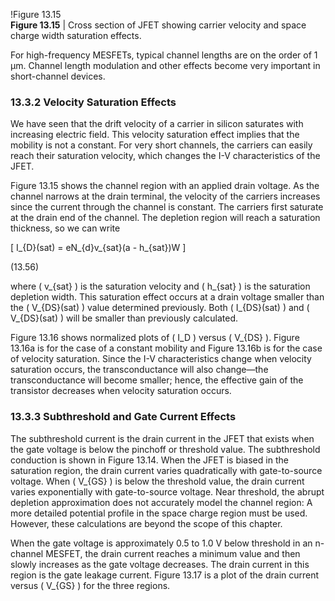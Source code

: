 !Figure 13.15  
**Figure 13.15** | Cross section of JFET showing carrier velocity and space charge width saturation effects.

For high-frequency MESFETs, typical channel lengths are on the order of 1 μm. Channel length modulation and other effects become very important in short-channel devices.

### 13.3.2 Velocity Saturation Effects

We have seen that the drift velocity of a carrier in silicon saturates with increasing electric field. This velocity saturation effect implies that the mobility is not a constant. For very short channels, the carriers can easily reach their saturation velocity, which changes the I-V characteristics of the JFET.

Figure 13.15 shows the channel region with an applied drain voltage. As the channel narrows at the drain terminal, the velocity of the carriers increases since the current through the channel is constant. The carriers first saturate at the drain end of the channel. The depletion region will reach a saturation thickness, so we can write

\[
I_{D}(sat) = eN_{d}v_{sat}(a - h_{sat})W
\]

(13.56)

where \( v_{sat} \) is the saturation velocity and \( h_{sat} \) is the saturation depletion width. This saturation effect occurs at a drain voltage smaller than the \( V_{DS}(sat) \) value determined previously. Both \( I_{DS}(sat) \) and \( V_{DS}(sat) \) will be smaller than previously calculated.

Figure 13.16 shows normalized plots of \( I_D \) versus \( V_{DS} \). Figure 13.16a is for the case of a constant mobility and Figure 13.16b is for the case of velocity saturation. Since the I-V characteristics change when velocity saturation occurs, the transconductance will also change—the transconductance will become smaller; hence, the effective gain of the transistor decreases when velocity saturation occurs.

### 13.3.3 Subthreshold and Gate Current Effects

The subthreshold current is the drain current in the JFET that exists when the gate voltage is below the pinchoff or threshold value. The subthreshold conduction is shown in Figure 13.14. When the JFET is biased in the saturation region, the drain current varies quadratically with gate-to-source voltage. When \( V_{GS} \) is below the threshold value, the drain current varies exponentially with gate-to-source voltage. Near threshold, the abrupt depletion approximation does not accurately model the channel region: A more detailed potential profile in the space charge region must be used. However, these calculations are beyond the scope of this chapter.

When the gate voltage is approximately 0.5 to 1.0 V below threshold in an n-channel MESFET, the drain current reaches a minimum value and then slowly increases as the gate voltage decreases. The drain current in this region is the gate leakage current. Figure 13.17 is a plot of the drain current versus \( V_{GS} \) for the three regions.